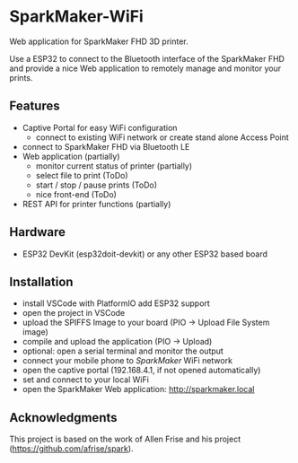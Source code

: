 SparkMaker-WiFi
===============

Web application for SparkMaker FHD 3D printer.

Use a ESP32 to connect to the Bluetooth interface of the SparkMaker FHD and provide a nice Web application to remotely manage and monitor your prints.

Features
--------
- Captive Portal for easy WiFi configuration
  - connect to existing WiFi network or create stand alone Access Point
- connect to SparkMaker FHD via Bluetooth LE
- Web application (partially)
  - monitor current status of printer (partially)
  - select file to print (ToDo)
  - start / stop / pause prints (ToDo)
  - nice front-end (ToDo)
- REST API for printer functions (partially)

Hardware
--------
- ESP32 DevKit (esp32doit-devkit) or any other ESP32 based board


Installation
------------
- install VSCode with PlatformIO add ESP32 support
- open the project in VSCode
- upload the SPIFFS Image to your board (PIO -> Upload File System image)
- compile and upload the application (PIO -> Upload)
- optional: open a serial terminal and monitor the output
- connect your mobile phone to *SparkMaker* WiFi network
- open the captive portal (192.168.4.1, if not opened automatically)
- set and connect to your local WiFi
- open the SparkMaker Web application: http://sparkmaker.local


Acknowledgments
---------------

This project is based on the work of Allen Frise and his project (https://github.com/afrise/spark).
